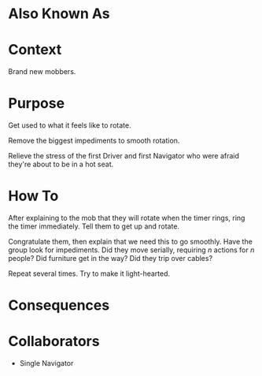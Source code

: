 # Also Known As

# Context

Brand new mobbers.

# Purpose

Get used to what it feels like to rotate. 

Remove the biggest impediments to smooth rotation.

Relieve the stress of the first Driver and first Navigator who were afraid they're about to be in a hot seat.

# How To

After explaining to the mob that they will rotate when the timer rings, ring the timer immediately. Tell them to get up and rotate.

Congratulate them, then explain that we need this to go smoothly. Have the group look for impediments. Did they move serially, requiring _n_ actions for _n_ people? Did furniture get in the way? Did they trip over cables?

Repeat several times. Try to make it light-hearted.

# Consequences

# Collaborators

- Single Navigator
